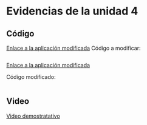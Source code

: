 # Evidencias de la unidad 4

## Código

[Enlace a la aplicación modificada]([URL](https://editor.p5js.org/thehunteruwu/sketches/FSW71z5Nl)) 
Código a modificar:

``` js

```

[Enlace a la aplicación modificada](URL)

Código modificado:

``` js

```

## Video

[Video demostratativo](URL)



